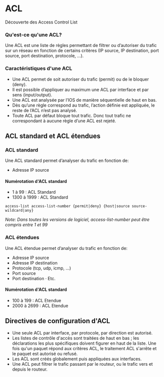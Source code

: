 # ACL
Découverte des Access Control List

### Qu'est-ce qu'une ACL?
Une ACL est une liste de règles permettant de filtrer ou d’autoriser du trafic sur un réseau en fonction de certains critères (IP source, IP destination, port source, port destination, protocole, …).

### Caractéristiques d'une ACL
* Une ACL permet de soit autoriser du trafic (permit) ou de le bloquer (deny).
* Il est possible d’appliquer au maximum une ACL par interface et par sens (input/output).
* Une ACL est analysée par l’IOS de manière séquentielle de haut en bas.
* Dès qu’une règle correspond au trafic, l’action définie est appliquée, le reste de l’ACL n’est pas analysé.
* Toute ACL par défaut bloque tout trafic. Donc tout trafic ne correspondant à aucune règle d’une ACL est rejeté.


## ACL standard et ACL étendues
### ACL standard
Une ACL standard permet d’analyser du trafic en fonction de:
* Adresse IP source

#### Numérotation d'ACL standard 
* 1 à 99 : ACL Standard
* 1300 à 1999 : ACL Standard

```
access-list access-list-number {permit|deny} {host|source source-wildcard|any}
```
*Note: Dans toutes les versions de logiciel, access-list-number peut être compris entre 1 et 99*

### ACL étendues
Une ACL étendue permet d’analyser du trafic en fonction de:
* Adresse IP source
* Adresse IP destination
* Protocole (tcp, udp, icmp, …)
* Port source
* Port destination · Etc.

#### Numérotation d'ACL standard 
* 100 à 199 : ACL Etendue
* 2000 à 2699 : ACL Etendue

## Directives de configuration d'ACL
* Une seule ACL par interface, par protocole, par direction est autorisé.
* Les listes de contrôle d'accès sont traitées de haut en bas ; les déclarations les plus spécifiques doivent figurer en haut de la liste. Une fois qu'un paquet répond aux critères ACL, le traitement ACL s'arrête et le paquet est autorisé ou refusé.
* Les ACL sont créés globalement puis appliquées aux interfaces.
* Une ACL peut filtrer le trafic passant par le routeur, ou le trafic vers et depuis le routeur.

